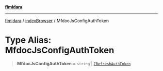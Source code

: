 [**fimidara**](../../README.md)

***

[fimidara](../../modules.md) / [indexBrowser](../README.md) / MfdocJsConfigAuthToken

# Type Alias: MfdocJsConfigAuthToken

> **MfdocJsConfigAuthToken** = `string` \| [`IRefreshAuthToken`](../interfaces/IRefreshAuthToken.md)
